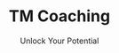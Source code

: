 ---
title: "TM Coaching"
subtitle: "Unlock Your Potential"
background_image: "/images/jaguar.jpg"
description: "Thrive through life's multiple challenges and changes after 40"
ctaText: "Get in touch!"
cta: "https://docs.google.com/forms/u/0/"
---